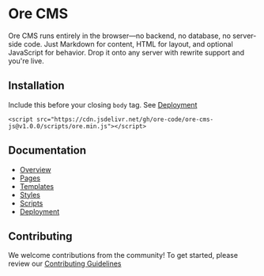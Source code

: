 # Ore CMS

Ore CMS runs entirely in the browser—no backend, no database, no server-side code. Just Markdown for content, HTML for layout, and optional JavaScript for behavior. Drop it onto any server with rewrite support and you're live.

## Installation

Include this before your closing `body` tag. See [Deployment](/docs/06-deployment.md)

	<script src="https://cdn.jsdelivr.net/gh/ore-code/ore-cms-js@v1.0.0/scripts/ore.min.js"></script>

## Documentation

- [Overview](/docs/01-overview.md)
- [Pages](/docs/02-pages.md)
- [Templates](/docs/03-templates.md)
- [Styles](/docs/04-styles.md)
- [Scripts](/docs/05-scripts.md)
- [Deployment](/docs/06-deployment.md)

## Contributing

We welcome contributions from the community! To get started, please review our [Contributing Guidelines](https://github.com/ore-code/ore-cms-csharp/blob/main/CONTRIBUTING.md)

